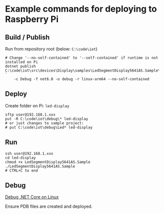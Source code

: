 # Example commands for deploying to Raspberry Pi

## Build / Publish

Run from repository root (below: ```C:\code\iot```)

```pwsh
# Change '--no-self-contained' to '--self-contained' if runtime is not installed on Pi
dotnet publish C:\code\iot\src\devices\Display\samples\LedSegmentDisplay5641AS.Sample\LedSegmentDisplay5641AS.Sample.csproj `
    -c Debug -f net6.0 -o debug -r linux-arm64 --no-self-contained
```

## Deploy

Create folder on Pi: `led-display`

```pwsh
sftp user@192.168.1.xxx
put -R C:\code\iot\debug\* led-display
# or just changes to sample project:
# put C:\code\iot\debug\Led* led-display
```

## Run

```pwsh
ssh user@192.168.1.xxx
cd led-display
chmod +x LedSegmentDisplay5641AS.Sample
./LedSegmentDisplay5641AS.Sample
# CTRL+C to end
```

## Debug

[Debug .NET Core on Linux](https://learn.microsoft.com/en-us/visualstudio/debugger/remote-debugging-dotnet-core-linux-with-ssh?view=vs-2022)

Ensure PDB files are created and deployed.
